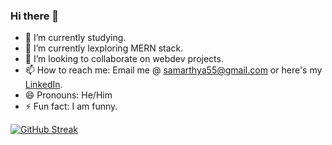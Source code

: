 ### Hi there 👋

- 🔭 I’m currently studying.
- 🌱 I’m currently lexploring MERN stack.
- 👯 I’m looking to collaborate on webdev projects.
- 📫 How to reach me: Email me @ samarthya55@gmail.com or here's my <a href="https://www.linkedin.com/in/samarthya-singh-17a261152/">LinkedIn</a>.
- 😄 Pronouns: He/Him
- ⚡ Fun fact: I am funny.

[![GitHub Streak](http://github-readme-streak-stats.herokuapp.com?user=Samarthya2912&theme=radical&hide_border=true&date_format=M%20j%5B%2C%20Y%5D)](https://git.io/streak-stats)

